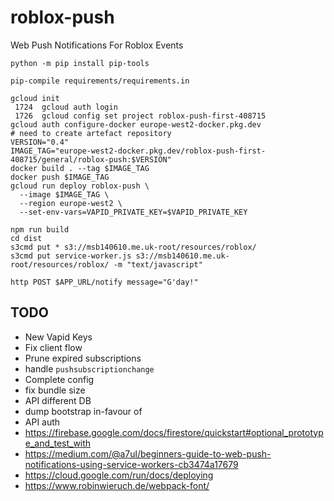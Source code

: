 # roblox-push
Web Push Notifications For Roblox Events

```
python -m pip install pip-tools

pip-compile requirements/requirements.in
```

```
gcloud init
 1724  gcloud auth login
 1726  gcloud config set project roblox-push-first-408715
gcloud auth configure-docker europe-west2-docker.pkg.dev
# need to create artefact repository
VERSION="0.4"
IMAGE_TAG="europe-west2-docker.pkg.dev/roblox-push-first-408715/general/roblox-push:$VERSION"
docker build . --tag $IMAGE_TAG
docker push $IMAGE_TAG
gcloud run deploy roblox-push \
  --image $IMAGE_TAG \
  --region europe-west2 \
  --set-env-vars=VAPID_PRIVATE_KEY=$VAPID_PRIVATE_KEY
```

```
npm run build
cd dist
s3cmd put * s3://msb140610.me.uk-root/resources/roblox/
s3cmd put service-worker.js s3://msb140610.me.uk-root/resources/roblox/ -m "text/javascript"
```

```
http POST $APP_URL/notify message="G'day!"
```

TODO
----
- New Vapid Keys
- Fix client flow
- Prune expired subscriptions
- handle `pushsubscriptionchange`
- Complete config
- fix bundle size
- API different DB
- dump bootstrap in-favour of
- API auth
- https://firebase.google.com/docs/firestore/quickstart#optional_prototype_and_test_with
- https://medium.com/@a7ul/beginners-guide-to-web-push-notifications-using-service-workers-cb3474a17679
- https://cloud.google.com/run/docs/deploying
- https://www.robinwieruch.de/webpack-font/
